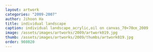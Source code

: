 ```yaml
---
layout: artwork
categories: "2009-2007"
author: Jihoon Ha
title: individual landscape
caption: individual landscape_acrylic,oil on canvas_70×70㎝_2009
image: /assets/images/artworks/2009/artwork019.jpg
thumb: /assets/images/artworks/2009/thumbs/artwork019.jpg
order: 908020
---
```

